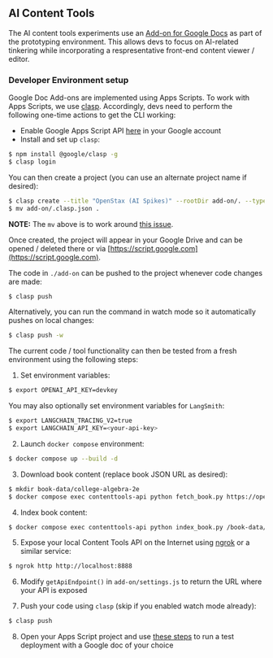 ## AI Content Tools

The AI content tools experiments use an [Add-on for Google Docs](https://developers.google.com/workspace/add-ons/editors/docs) as part of the prototyping environment. This allows devs to focus on AI-related tinkering while incorporating a respresentative front-end content viewer / editor.

### Developer Environment setup

Google Doc Add-ons are implemented using Apps Scripts. To work with Apps Scripts, we use [clasp](https://developers.google.com/apps-script/guides/clasp). Accordingly, devs need to perform the following one-time actions to get the CLI working:

* Enable Google Apps Script API [here](https://script.google.com/home/usersettings) in your Google account
* Install and set up `clasp`:

```bash
$ npm install @google/clasp -g
$ clasp login
```

You can then create a project (you can use an alternate project name if desired):

```bash
$ clasp create --title "OpenStax (AI Spikes)" --rootDir add-on/. --type standalone
$ mv add-on/.clasp.json .
```

**NOTE:** The `mv` above is to work around [this issue](https://github.com/google/clasp/issues/869).

Once created, the project will appear in your Google Drive and can be opened / deleted there or via [https://script.google.com](https://script.google.com).

The code in `./add-on` can be pushed to the project whenever code changes are made:

```bash
$ clasp push
```

Alternatively, you can run the command in watch mode so it automatically pushes on local changes:

```bash
$ clasp push -w
```

The current code / tool functionality can then be tested from a fresh environment using the following steps:

1. Set environment variables:

```bash
$ export OPENAI_API_KEY=devkey
```

You may also optionally set environment variables for `LangSmith`:

```bash
$ export LANGCHAIN_TRACING_V2=true
$ export LANGCHAIN_API_KEY=<your-api-key>
```

2. Launch `docker compose` environment:

```bash
$ docker compose up --build -d
```

3. Download book content (replace book JSON URL as desired):

```bash
$ mkdir book-data/college-algebra-2e
$ docker compose exec contenttools-api python fetch_book.py https://openstax.org/apps/archive/20240603.181933/contents/35d7cce2-48dd-4403-b6a5-e828cb5a17da@8608bfb.json /book-data/college-algebra-2e/
```

4. Index book content:

```bash
$ docker compose exec contenttools-api python index_book.py /book-data/college-algebra-2e/
```

5. Expose your local Content Tools API on the Internet using [ngrok](https://ngrok.com/) or a similar service:

```bash
$ ngrok http http://localhost:8888
```

6. Modify `getApiEndpoint()` in `add-on/settings.js` to return the URL where your API is exposed

7. Push your code using `clasp` (skip if you enabled watch mode already):

```bash
$ clasp push
```

8. Open your Apps Script project and use [these steps](https://developers.google.com/workspace/add-ons/how-tos/testing-editor-addons) to run a test deployment with a Google doc of your choice
